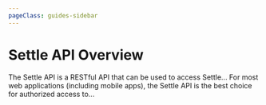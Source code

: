 ```yaml
---
pageClass: guides-sidebar
---
```


# Settle API Overview

The Settle API is a RESTful API that can be used to access Settle... For most web applications (including mobile apps), the Settle API is the best choice for authorized access to...
